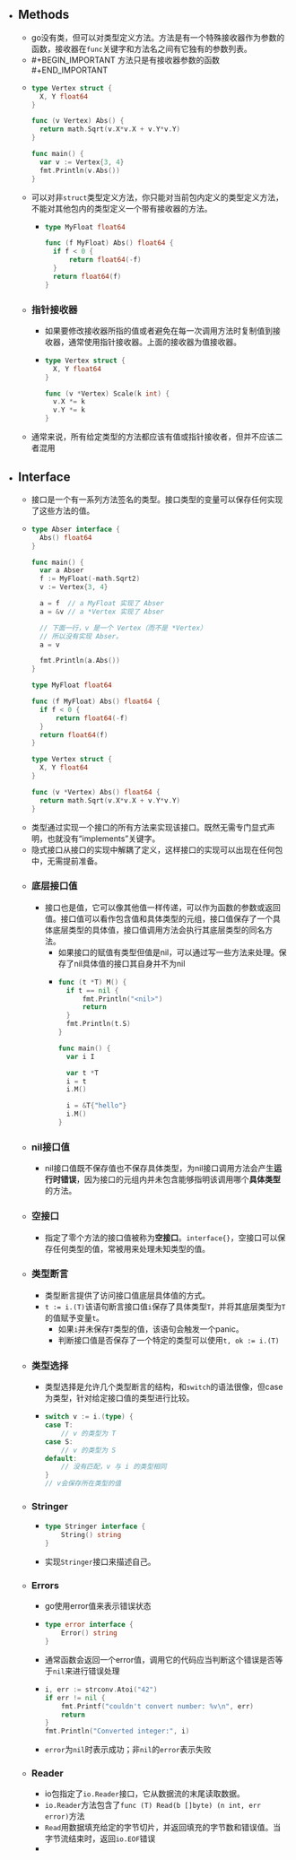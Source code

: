 - ## Methods
	- go没有类，但可以对类型定义方法。方法是有一个特殊接收器作为参数的函数，接收器在`func`关键字和方法名之间有它独有的参数列表。
	- #+BEGIN_IMPORTANT
	  方法只是有接收器参数的函数
	  #+END_IMPORTANT
	- ```go
	  type Vertex struct {
	    X, Y float64
	  }
	  
	  func (v Vertex) Abs() {
	    return math.Sqrt(v.X*v.X + v.Y*v.Y)
	  }
	  
	  func main() {
	    var v := Vertex{3, 4}
	    fmt.Println(v.Abs())
	  }
	  ```
	- 可以对非`struct`类型定义方法，你只能对当前包内定义的类型定义方法，不能对其他包内的类型定义一个带有接收器的方法。
		- ```go
		  type MyFloat float64
		  
		  func (f MyFloat) Abs() float64 {
		  	if f < 0 {
		  		return float64(-f)
		  	}
		  	return float64(f)
		  }
		  ```
	- ### 指针接收器
		- 如果要修改接收器所指的值或者避免在每一次调用方法时复制值到接收器，通常使用指针接收器。上面的接收器为值接收器。
		- ```go
		  type Vertex struct {
		    X, Y float64
		  }
		  
		  func (v *Vertex) Scale(k int) {
		    v.X *= k
		    v.Y *= k
		  }
		  ```
	- 通常来说，所有给定类型的方法都应该有值或指针接收者，但并不应该二者混用
- ## Interface
	- 接口是一个有一系列方法签名的类型。接口类型的变量可以保存任何实现了这些方法的值。
	- ```go
	  type Abser interface {
	  	Abs() float64
	  }
	  
	  func main() {
	  	var a Abser
	  	f := MyFloat(-math.Sqrt2)
	  	v := Vertex{3, 4}
	  
	  	a = f  // a MyFloat 实现了 Abser
	  	a = &v // a *Vertex 实现了 Abser
	  
	  	// 下面一行，v 是一个 Vertex（而不是 *Vertex）
	  	// 所以没有实现 Abser。
	  	a = v
	  
	  	fmt.Println(a.Abs())
	  }
	  
	  type MyFloat float64
	  
	  func (f MyFloat) Abs() float64 {
	  	if f < 0 {
	  		return float64(-f)
	  	}
	  	return float64(f)
	  }
	  
	  type Vertex struct {
	  	X, Y float64
	  }
	  
	  func (v *Vertex) Abs() float64 {
	  	return math.Sqrt(v.X*v.X + v.Y*v.Y)
	  }
	  ```
	- 类型通过实现一个接口的所有方法来实现该接口。既然无需专门显式声明，也就没有“implements”关键字。
	- 隐式接口从接口的实现中解耦了定义，这样接口的实现可以出现在任何包中，无需提前准备。
	- ### 底层接口值
		- 接口也是值，它可以像其他值一样传递，可以作为函数的参数或返回值。接口值可以看作包含值和具体类型的元组，接口值保存了一个具体底层类型的具体值，接口值调用方法会执行其底层类型的同名方法。
			- 如果接口的赋值有类型但值是nil，可以通过写一些方法来处理。保存了nil具体值的接口其自身并不为nil
			- ```go
			  func (t *T) M() {
			  	if t == nil {
			  		fmt.Println("<nil>")
			  		return
			  	}
			  	fmt.Println(t.S)
			  }
			  
			  func main() {
			  	var i I
			  
			  	var t *T
			  	i = t
			  	i.M()
			  
			    i = &T{"hello"}
			  	i.M()
			  }
			  ```
	- ### nil接口值
		- nil接口值既不保存值也不保存具体类型，为nil接口调用方法会产生**运行时错误**，因为接口的元组内并未包含能够指明该调用哪个**具体类型**的方法。
	- ### 空接口
		- 指定了零个方法的接口值被称为**空接口**。`interface{}`，空接口可以保存任何类型的值，常被用来处理未知类型的值。
	- ### 类型断言
		- 类型断言提供了访问接口值底层具体值的方式。
		- `t := i.(T)`该语句断言接口值`i`保存了具体类型`T`，并将其底层类型为`T`的值赋予变量`t`。
			- 如果`i`并未保存`T`类型的值，该语句会触发一个panic。
			- 判断接口值是否保存了一个特定的类型可以使用`t, ok := i.(T)`
	- ### 类型选择
		- 类型选择是允许几个类型断言的结构，和`switch`的语法很像，但case为类型，针对给定接口值的类型进行比较。
		- ```go
		  switch v := i.(type) {
		  case T:
		      // v 的类型为 T
		  case S:
		      // v 的类型为 S
		  default:
		      // 没有匹配，v 与 i 的类型相同
		  }
		  // v会保存所在类型的值
		  ```
	- ### Stringer
		- ```go
		  type Stringer interface {
		      String() string
		  }
		  ```
		- 实现`Stringer`接口来描述自己。
	- ### Errors
		- go使用error值来表示错误状态
		- ```go
		  type error interface {
		      Error() string
		  }
		  ```
		- 通常函数会返回一个error值，调用它的代码应当判断这个错误是否等于`nil`来进行错误处理
		- ```go
		  i, err := strconv.Atoi("42")
		  if err != nil {
		      fmt.Printf("couldn't convert number: %v\n", err)
		      return
		  }
		  fmt.Println("Converted integer:", i)
		  ```
		- `error`为`nil`时表示成功；非`nil`的`error`表示失败
	- ### Reader
		- io包指定了`io.Reader`接口，它从数据流的末尾读取数据。
		- `io.Reader`方法包含了`func (T) Read(b []byte) (n int, err error)`方法
		- `Read`用数据填充给定的字节切片，并返回填充的字节数和错误值。当字节流结束时，返回`io.EOF`错误
		-